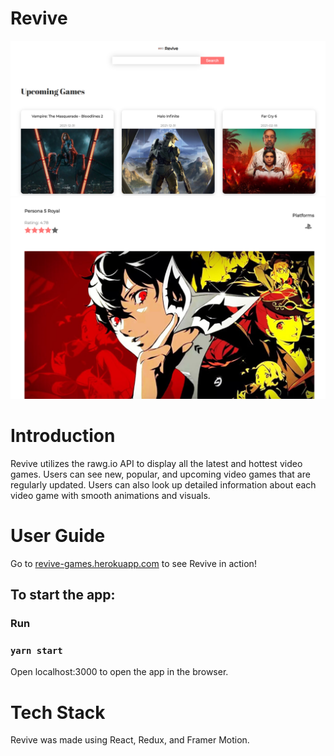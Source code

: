 # Revive
<img  src="./src/img/revive.PNG" alt="demo">
<img  src="./src/img/revive2.PNG" alt="demo">

<h1 id="intro">Introduction</h1>
Revive utilizes the rawg.io API to display all the latest and hottest video games.  Users can see new, popular, and upcoming video games that are regularly updated.  Users can also look up detailed information about each video game with smooth animations and visuals.

<h1 id="user_guide">User Guide</h1>
Go to <a href="https://revive-games.herokuapp.com/">revive-games.herokuapp.com</a> to see Revive in action!

## To start the app:

### Run

### `yarn start`

Open localhost:3000 to open the app in the browser.
<h1 id="tech_stack">Tech Stack</h1>
Revive was made using React, Redux, and Framer Motion.